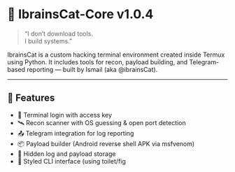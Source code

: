 # 🧠 IbrainsCat-Core v1.0.4

> “I don’t download tools.  
> I build systems.”

IbrainsCat is a custom hacking terminal environment created inside Termux using Python. It includes tools for recon, payload building, and Telegram-based reporting — built by Ismail (aka @ibrainsCat).

---

## 🚀 Features

- 🔐 Terminal login with access key
- 🛰️ Recon scanner with OS guessing & open port detection
- 📤 Telegram integration for log reporting
- 📦 Payload builder (Android reverse shell APK via msfvenom)
- 📁 Hidden log and payload storage
- 🎨 Styled CLI interface (using toilet/fig
